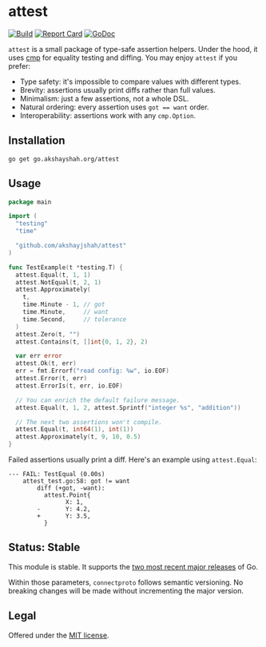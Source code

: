 attest
======

[![Build](https://github.com/akshayjshah/attest/actions/workflows/ci.yaml/badge.svg?branch=main)](https://github.com/akshayjshah/attest/actions/workflows/ci.yaml)
[![Report Card](https://goreportcard.com/badge/go.akshayshah.org/attest)](https://goreportcard.com/report/go.akshayshah.org/attest)
[![GoDoc](https://pkg.go.dev/badge/go.akshayshah.org/attest.svg)](https://pkg.go.dev/go.akshayshah.org/attest)

`attest` is a small package of type-safe assertion helpers. Under the hood,
it uses [cmp] for equality testing and diffing. You may enjoy `attest` if you
prefer:

- Type safety: it's impossible to compare values with different types.
- Brevity: assertions usually print diffs rather than full values.
- Minimalism: just a few assertions, not a whole DSL.
- Natural ordering: every assertion uses `got == want` order.
- Interoperability: assertions work with any `cmp.Option`.

## Installation

```
go get go.akshayshah.org/attest
```

## Usage

```go
package main

import (
  "testing"
  "time"

  "github.com/akshayjshah/attest"
)

func TestExample(t *testing.T) {
  attest.Equal(t, 1, 1)
  attest.NotEqual(t, 2, 1)
  attest.Approximately(
    t,
    time.Minute - 1, // got
    time.Minute,     // want
    time.Second,     // tolerance
  )
  attest.Zero(t, "")
  attest.Contains(t, []int{0, 1, 2}, 2)

  var err error
  attest.Ok(t, err)
  err = fmt.Errorf("read config: %w", io.EOF)
  attest.Error(t, err)
  attest.ErrorIs(t, err, io.EOF)

  // You can enrich the default failure message.
  attest.Equal(t, 1, 2, attest.Sprintf("integer %s", "addition"))

  // The next two assertions won't compile.
  attest.Equal(t, int64(1), int(1))
  attest.Approximately(t, 9, 10, 0.5)
}
```

Failed assertions usually print a diff. Here's an example using `attest.Equal`:

```
--- FAIL: TestEqual (0.00s)
    attest_test.go:58: got != want
        diff (+got, -want):
          attest.Point{
                X: 1,
        -       Y: 4.2,
        +       Y: 3.5,
          }
```

## Status: Stable

This module is stable. It supports the [two most recent major
releases][go-support-policy] of Go.

Within those parameters, `connectproto` follows semantic versioning. No
breaking changes will be made without incrementing the major version.

## Legal

Offered under the [MIT license][license].

[cmp]: https://pkg.go.dev/github.com/google/go-cmp/cmp
[go-support-policy]: https://golang.org/doc/devel/release#policy
[license]: https://github.com/akshayjshah/attest/blob/main/LICENSE
